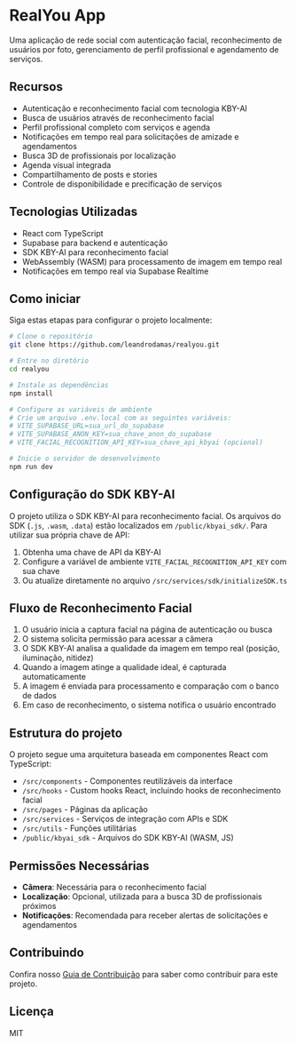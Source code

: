 
# RealYou App

Uma aplicação de rede social com autenticação facial, reconhecimento de usuários por foto, gerenciamento de perfil profissional e agendamento de serviços.

## Recursos

- Autenticação e reconhecimento facial com tecnologia KBY-AI
- Busca de usuários através de reconhecimento facial
- Perfil profissional completo com serviços e agenda
- Notificações em tempo real para solicitações de amizade e agendamentos
- Busca 3D de profissionais por localização
- Agenda visual integrada
- Compartilhamento de posts e stories
- Controle de disponibilidade e precificação de serviços

## Tecnologias Utilizadas

- React com TypeScript
- Supabase para backend e autenticação
- SDK KBY-AI para reconhecimento facial
- WebAssembly (WASM) para processamento de imagem em tempo real
- Notificações em tempo real via Supabase Realtime

## Como iniciar

Siga estas etapas para configurar o projeto localmente:

```bash
# Clone o repositório
git clone https://github.com/leandrodamas/realyou.git

# Entre no diretório
cd realyou

# Instale as dependências
npm install

# Configure as variáveis de ambiente
# Crie um arquivo .env.local com as seguintes variáveis:
# VITE_SUPABASE_URL=sua_url_do_supabase
# VITE_SUPABASE_ANON_KEY=sua_chave_anon_do_supabase
# VITE_FACIAL_RECOGNITION_API_KEY=sua_chave_api_kbyai (opcional)

# Inicie o servidor de desenvolvimento
npm run dev
```

## Configuração do SDK KBY-AI

O projeto utiliza o SDK KBY-AI para reconhecimento facial. Os arquivos do SDK (`.js`, `.wasm`, `.data`) estão localizados em `/public/kbyai_sdk/`. Para utilizar sua própria chave de API:

1. Obtenha uma chave de API da KBY-AI
2. Configure a variável de ambiente `VITE_FACIAL_RECOGNITION_API_KEY` com sua chave
3. Ou atualize diretamente no arquivo `/src/services/sdk/initializeSDK.ts`

## Fluxo de Reconhecimento Facial

1. O usuário inicia a captura facial na página de autenticação ou busca
2. O sistema solicita permissão para acessar a câmera
3. O SDK KBY-AI analisa a qualidade da imagem em tempo real (posição, iluminação, nitidez)
4. Quando a imagem atinge a qualidade ideal, é capturada automaticamente
5. A imagem é enviada para processamento e comparação com o banco de dados
6. Em caso de reconhecimento, o sistema notifica o usuário encontrado

## Estrutura do projeto

O projeto segue uma arquitetura baseada em componentes React com TypeScript:

- `/src/components` - Componentes reutilizáveis da interface
- `/src/hooks` - Custom hooks React, incluindo hooks de reconhecimento facial
- `/src/pages` - Páginas da aplicação
- `/src/services` - Serviços de integração com APIs e SDK
- `/src/utils` - Funções utilitárias
- `/public/kbyai_sdk` - Arquivos do SDK KBY-AI (WASM, JS)

## Permissões Necessárias

- **Câmera**: Necessária para o reconhecimento facial
- **Localização**: Opcional, utilizada para a busca 3D de profissionais próximos
- **Notificações**: Recomendada para receber alertas de solicitações e agendamentos

## Contribuindo

Confira nosso [Guia de Contribuição](./CONTRIBUTING.md) para saber como contribuir para este projeto.

## Licença

MIT
